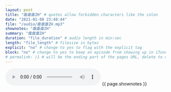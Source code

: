 ```yaml
---
layout: post
title: "慮慮慮ZH" # quotes allow forbidden characters like the colon
date: "2021-01-08 23:48:44"
file: "/audio/慮慮慮ZH.mp3"
shownotes: "慮慮慮ZH"
summary: "慮慮慮ZH"
duration: "file_duration" # audio length in min:sec
length: "file_length" # filesize in bytes
explicit: "no" # change to yes to flag with the explicit tag
block: "no" # change to yes to keep an episode from showing up in iTunes
# permalink: /1 # will be the ending part of the pages URL, delete to default to the title
---
```


<audio controls>
<source src="{{site.url}}{{site.baseurl}}{{ page.file }}" type="audio/x-mp3">
Your browser does not support the audio element.
</audio>
{{ page.shownotes }}
